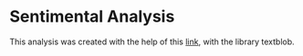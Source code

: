 # Sentimental Analysis

This analysis was created with the help of this [link](https://textblob.readthedocs.io/en/dev/), with the library textblob.
